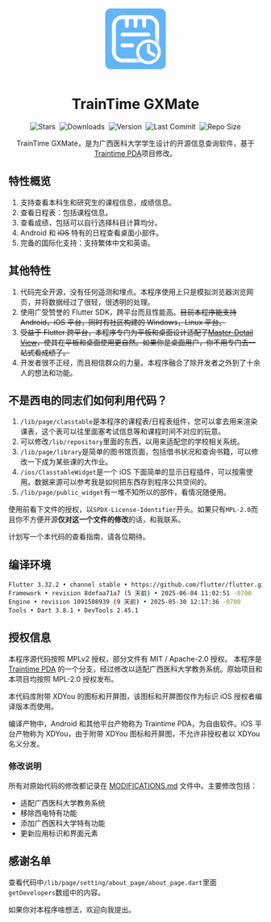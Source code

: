 <div align="center">
<img src="./assets/icon.png" style="border-radius:10px; margin:10px; width:120px" alt="TrainTime GXMate">
<h1>TrainTime GXMate</h1>

<p align="center">
  <img src="https://img.shields.io/github/stars/RainVenturer/TrainTime-GXMate" alt="Stars">&nbsp;
  <img src="https://img.shields.io/github/downloads/RainVenturer/TrainTime-GXMate/total" alt="Downloads">&nbsp;
  <img src="https://img.shields.io/github/v/release/RainVenturer/TrainTime-GXMate" alt="Version">&nbsp;
  <img src="https://img.shields.io/github/last-commit/RainVenturer/TrainTime-GXMate" alt="Last Commit">&nbsp;
  <img src="https://img.shields.io/github/repo-size/RainVenturer/TrainTime-GXMate" alt="Repo Size">
</p>

TrainTime GXMate，是为广西医科大学学生设计的开源信息查询软件，基于[Traintime PDA](https://github.com/BenderBlog/traintime_pda)项目修改。

</div>

## 特性概览

1. 支持查看本科生和研究生的课程信息，成绩信息。
2. 查看日程表：包括课程信息。
3. 查看成绩，包括可以自行选择科目计算均分。
4.  Android 和 ~~iOS~~ 特有的日程查看桌面小部件。
5.  完备的国际化支持：支持繁体中文和英语。

## 其他特性

1. 代码完全开源，没有任何遥测和埋点。本程序使用上只是模拟浏览器浏览网页，并将数据经过了很轻，很透明的处理。
2. 使用广受赞誉的 Flutter SDK，跨平台而且性能高。~~目前本程序能支持 Android，iOS 平台，同时有社区构建的 Windows，Linux 平台。~~
3. ~~受益于 Flutter 跨平台，本程序专门为平板和桌面设计适配了[Master-Detail View](https://blogs.windows.com/windowsdeveloper/2017/05/01/master-master-detail-pattern/)，使其在平板和桌面使用更自然。如果你是桌面用户，你不用专门去一站式看成绩了。~~
4. 开发者很不正经，而且相信群众的力量。本程序融合了除开发者之外到了十余人的想法和功能。

## 不是西电的同志们如何利用代码？

1. `/lib/page/classtable`是本程序的课程表/日程表组件，您可以拿去用来渲染课表，这个表可以往里面塞考试信息等和课程时间不对应的玩意。
2. 可以修改`/lib/repository`里面的东西，以用来适配您的学校相关系统。
3. `/lib/page/library`是简单的图书馆页面，包括借书状况和查询书籍，可以修改一下成为某些课的大作业。
4. `/ios/ClasstableWidget`是一个 iOS 下面简单的显示日程插件，可以按需使用。数据来源可以参考我是如何把东西存到程序公共空间的。
5. `/lib/page/public_widget`有一堆不知所以的部件，看情况随便用。

使用前看下文件的授权，以`SPDX-License-Identifier`开头。如果只有`MPL-2.0`而且你不方便开源**仅对这一个文件的修改**的话，和我联系。

计划写一个本代码的查看指南，请各位期待。

## 编译环境

```bash
Flutter 3.32.2 • channel stable • https://github.com/flutter/flutter.git
Framework • revision 8defaa71a7 (5 天前) • 2025-06-04 11:02:51 -0700
Engine • revision 1091508939 (9 天前) • 2025-05-30 12:17:36 -0700
Tools • Dart 3.8.1 • DevTools 2.45.1
```

## 授权信息

本程序源代码按照 MPLv2 授权，部分文件有 MIT / Apache-2.0 授权。
本程序是 [Traintime PDA](https://github.com/BenderBlog/traintime_pda) 的一个分支，经过修改以适配广西医科大学教务系统。原始项目和本项目均按照 MPL-2.0 授权发布。

本代码库附带 XDYou 的图标和开屏图，该图标和开屏图仅作为标识 iOS 授权者编译版本而使用。

编译产物中，Android 和其他平台产物称为 Traintime PDA，为自由软件。iOS 平台产物称为 XDYou，由于附带 XDYou 图标和开屏图，不允许非授权者以 XDYou 名义分发。

### 修改说明
所有对原始代码的修改都记录在 [MODIFICATIONS.md](./MODIFICATIONS.md) 文件中。主要修改包括：
- 适配广西医科大学教务系统
- 移除西电特有功能
- 添加广西医科大学特有功能
- 更新应用标识和界面元素

## 感谢名单

查看代码中`/lib/page/setting/about_page/about_page.dart`里面`getDevelopers`数组中的内容。

如果你对本程序啥想法，欢迎向我提出。

